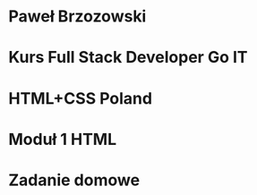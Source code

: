 # Paweł Brzozowski
# Kurs Full Stack Developer Go IT
# HTML+CSS Poland
# Moduł 1 HTML 
# Zadanie domowe
